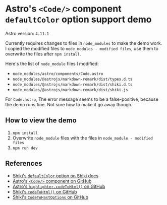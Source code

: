 # Astro's `<Code/>` component `defaultColor` option support demo

Astro version: `4.11.1`

Currently requires changes to files in `node_modules` to make the demo work. I copied the modified files to `node_modules - modified files`, use them to overwrite the files after `npm install`.

Here's the list of `node_module` files I modified:
- `node_modules/astro/components/Code.astro`
- `node_modules/@astrojs/markdown-remark/dist/types.d.ts`
- `node_modules/@astrojs/markdown-remark/dist/shiki.d.ts`
- `node_modules/@astrojs/markdown-remark/dist/shiki.js`



For `Code.astro`, The error message seems to be a false-positive, because the demo runs fine. Not sure how to make it go away though.



## How to view the demo
1. `npm install`
2. Overwrite `node_module` files with the files in `node_module - modified files`
3. `npm run dev`



## References
- [Shiki's `defaultColor` option on Shiki docs](https://shiki.matsu.io/guide/dual-themes#without-default-color)
- [Astro's `<Code/>` component on GitHub](https://github.com/withastro/astro/blob/main/packages/astro/components/Code.astro#L15)
- [Astro's `highlighter.codeToHtml()` on GitHub](https://github.com/withastro/astro/blob/main/packages/markdown/remark/src/shiki.ts#L74)
- [Shiki's `codeToHtml()` on GitHub](https://github.com/shikijs/shiki/blob/main/packages/core/src/code-to-html.ts#L12)
- [Shiki's `CodeToHastOptions` on GitHub](https://github.com/shikijs/shiki/blob/main/packages/core/src/types/options.ts#L117)
